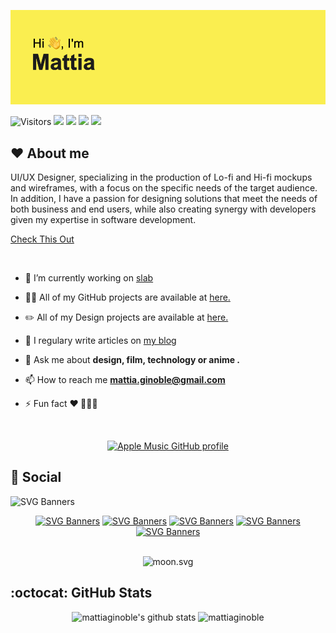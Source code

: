 ![alt text](https://github.com/mattiaginoble/mattiaginoble/blob/main/header.png?raw=true)

![Visitors](https://api.visitorbadge.io/api/visitors?path=mattiaginoble&label=Profile%20views&countColor=%23263759&style=flat&labelStyle=none) ![](https://img.shields.io/static/v1?label=HTML%20CSS&message=%E2%9D%A4&color=e44d25) ![](https://img.shields.io/static/v1?label=JavaScript&message=%E2%9D%A4&color=f7df1c) ![](https://img.shields.io/static/v1?label=TypeScript&message=%E2%9D%A4&color=3078c6) ![](https://img.shields.io/static/v1?label=React&message=%E2%9D%A4&color=61d8f9)

## :hearts: About me

UI/UX Designer, specializing in the production of Lo-fi and Hi-fi mockups and wireframes,
with a focus on the specific needs of the target audience.
In addition, I have a passion for designing solutions that meet the needs of both business and end users,
while also creating synergy with developers given my expertise in software development.
</br>

[Check This Out](https://mattiaginoble.github.io/business-card/)

</br>

- 🔭 I’m currently working on [slab](https://github.com/slab-dev)

[//]: # "- 👯 I’m looking to collaborate on []()"
[//]: # "- 🤔 I’m looking for help with []()"

- 👨‍💻 All of my GitHub projects are available at [here.](https://github.com/mattiaginoble/)

- ✏️ All of my Design projects are available at [here.](https://dribbble.com/mattiaginoble/)

- 📝 I regulary write articles on [my blog](https://mattiaginoble.vercel.app/)

- 💬 Ask me about **design, film, technology or anime .**

- 📫 How to reach me **mattia.ginoble@gmail.com**

- ⚡ Fun fact **❤️ 🗼🇯🇵**

<div align="center">

</br>
  
[![Apple Music GitHub profile](https://music-profile.rayriffy.com/theme/dark.svg?uid=001785.7a885ecfb10a4276a48bc978c499d1ff.0904)](https://github.com/rayriffy/apple-music-github-profile)
</div>

## :beers: Social

![SVG Banners](https://svg-banners.vercel.app/api?type=typeWriter&text1=Check%20it%20out%20all%20my%20work%20on%20Dribble%20and%20GitHub&width=1000&height=100)

<div align="center">

[![SVG Banners](https://img.shields.io/badge/LinkedIn-blue?style=for-the-badge&logo=linkedin&logoColor=white)](https://www.linkedin.com/in/mattia-ginoble-bb4890239)
[![SVG Banners](https://img.shields.io/badge/Dribbble-EA4C89?style=for-the-badge&logo=dribbble&logoColor=white)](https://dribbble.com/mattiaginble/)
[![SVG Banners](https://img.shields.io/badge/cv-8A2BE2)](https://read.cv/mattiaginoble)
[![SVG Banners](https://img.shields.io/badge/Apple_Music-9933CC?style=for-the-badge&logo=apple-music&logoColor=white)](https://music.apple.com/profile/mattsamune/)
[![SVG Banners](https://dcbadge.vercel.app/api/shield/361177612623806467)](https://discordapp.com/users/361177612623806467/)

</br>

<img src="https://moon-svg.minung.dev/moon.svg?theme=basic" alt="moon.svg" />
 
</div>

## :octocat: GitHub Stats

<div align="center"> <img src="https://github-readme-stats.vercel.app/api/top-langs/?username=mattiaginoble&layout=donut&theme=tokyonight&hide_border=true" alt="mattiaginoble's github stats" alt="mattiaginoble lang" /> <img src="https://github-readme-stats.vercel.app/api?username=mattiaginoble&show_icons=true&include_all_commits=true&theme=tokyonight&hide_border=true" alt="mattiaginoble" /></div>
